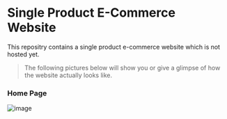 # Single Product E-Commerce Website
This repositry contains a single product e-commerce website which is not hosted yet.

> The following pictures below will show you or give a glimpse of how the website actually looks like.
  
 ### Home Page
![image](https://user-images.githubusercontent.com/63336975/166971583-f88fd8d1-7fb5-4bfb-97cc-1a7c344c2816.png)
